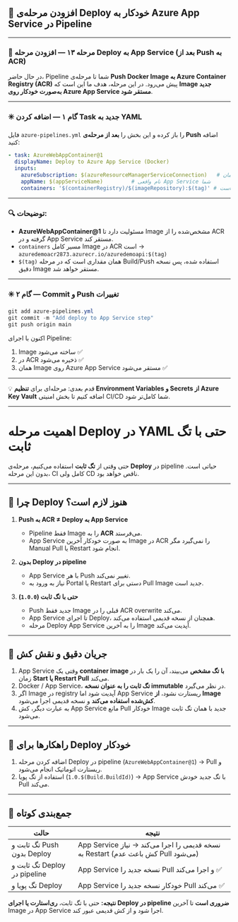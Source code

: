 ## 🚀 افزودن مرحله‌ی Deploy خودکار به Azure App Service در Pipeline

---

### 🔹 مرحله ۱۳ — افزودن مرحله Deploy به App Service (بعد از Push به ACR)

در حال حاضر، Pipeline شما تا مرحله‌ی **Push Docker Image به Azure Container Registry (ACR)** پیش می‌رود.
در این مرحله، هدف ما این است که **Image جدید به‌صورت خودکار روی Azure App Service مستقر شود**.

---

### ✳️ گام ۱ — اضافه کردن Task جدید به YAML

فایل `azure-pipelines.yml` را باز کرده و این بخش را **بعد از مرحله‌ی Push** اضافه کنید:

```yaml
- task: AzureWebAppContainer@1
  displayName: Deploy to Azure App Service (Docker)
  inputs:
    azureSubscription: $(azureResourceManagerServiceConnection)   # همان Service Connection تعریف‌شده
    appName: $(appServiceName)         # نام واقعی App Service شما
    containers: '$(containerRegistry)/$(imageRepository):$(tag)' # تگ فعلاً ثابت در نظر گرفته شده است
```

---

### 🔍 توضیحات:

* **AzureWebAppContainer@1** مسئولیت دارد تا Image مشخص‌شده را از ACR گرفته و در App Service مستقر کند.
* `containers` مسیر کامل Image در ACR است →  
  `azuredemoacr2873.azurecr.io/azuredemoapi:$(tag)`
* `$(tag)` همان مقداری است که در مرحله Build/Push استفاده شده، پس نسخه دقیق Image مستقر خواهد شد.

---

### ✳️ گام ۲ — Commit و Push تغییرات

```powershell
git add azure-pipelines.yml
git commit -m "Add deploy to App Service step"
git push origin main
```

اکنون با اجرای Pipeline:

1. Image ساخته می‌شود ✅
2. در ACR ذخیره می‌شود ✅
3. همان Image روی Azure App Service مستقر می‌شود ✅

---

💡 قدم بعدی: مرحله‌ای برای **تنظیم Environment Variables و Secrets از Azure Key Vault** اضافه کنیم تا بخش امنیتی CI/CD شما کامل‌تر شود.

---
# اهمیت مرحله Deploy در YAML حتی با تگ ثابت

حتی وقتی از **تگ ثابت** استفاده می‌کنیم، مرحله‌ی **Deploy** در pipeline حیاتی است. بدون این مرحله، CI کامل ولی CD ناقص خواهد بود.

---

## 🔹 چرا Deploy هنوز لازم است؟

1. **Push به ACR ≠ Deploy به App Service**
   * Pipeline فقط Image را به **ACR** می‌فرستد.
   * App Service به صورت خودکار آخرین Image در ACR را نمی‌گیرد مگر Manual Pull یا Restart انجام شود.

2. **بدون Deploy در pipeline**
   * App Service با هر Push تغییر نمی‌کند.
   * نیاز به ورود به Portal یا Restart دستی برای Pull Image جدید است.

3. **حتی با تگ ثابت (`1.0.0`)**
   * Push جدید فقط Image قبلی را در ACR overwrite می‌کند.
   * App Service تا اجرای Deploy، همچنان از نسخه قدیمی استفاده می‌کند.
   * مرحله Deploy App Service را به آخرین Image آپدیت می‌کند.

---

## 🔹 جریان دقیق و نقش کش

1. App Service وقتی یک **container image با تگ مشخص** می‌بیند، آن را یک بار در زمان **Start یا Restart Pull** می‌کند.
2. Docker / App Service، **تگ ثابت را به عنوان نسخه immutable** در نظر می‌گیرد.
3. اگر Image در registry آپدیت شود اما App Service ریستارت نشود، **از Image کش‌شده استفاده می‌کند** و نسخه قدیمی اجرا می‌شود.
4. به عبارت دیگر، کش App Service مانع Pull خودکار Image جدید با همان تگ ثابت می‌شود.

---

## 🔹 راهکارها برای Deploy خودکار

1. اضافه کردن مرحله Deploy در pipeline (`AzureWebAppContainer@1`) → Pull و ریستارت اتوماتیک انجام می‌شود.
2. استفاده از تگ پویا (`1.0.$(Build.BuildId)`) → App Service با تگ جدید خودش Pull می‌کند.

---

## 🔹 جمع‌بندی کوتاه

| حالت                         | نتیجه                                                       |
| ---------------------------- | ----------------------------------------------------------- |
| تگ ثابت و Push بدون Deploy   | App Service نسخه قدیمی را اجرا می‌کند → نیاز به Restart (کش باعث عدم Pull می‌شود) |
| تگ ثابت و Deploy در pipeline | App Service نسخه جدید را Pull و اجرا می‌کند ✅             |
| تگ پویا و Deploy             | App Service خودکار نسخه جدید را Pull می‌کند ✅             |

**نتیجه:** حتی با تگ ثابت، **ری‌استارت یا اجرای Deploy در pipeline ضروری است** تا آخرین Image در App Service اجرا شود و از کش قدیمی عبور کند.

